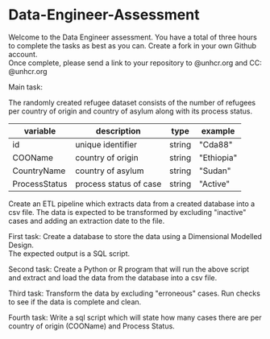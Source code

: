 # Data-Engineer-Assessment
Welcome to the Data Engineer assessment. You have a total of three hours to complete the tasks as best as you can. 
Create a fork in your own Github account. <br />
Once complete, please send a link to your repository to @unhcr.org and CC: @unhcr.org <br />


Main task:

The randomly created refugee dataset consists of the number of refugees per country of origin and country of asylum along with its process status. 

| variable | description | type | example |
| --- | --- |--- |--- |
| id       | unique identifier | string | "Cda88" |
| COOName       | country of origin | string | "Ethiopia" |
| CountryName       | country of asylum | string | "Sudan" |
| ProcessStatus       | process status of case | string | "Active" |

Create an ETL pipeline which extracts data from a created database into a csv file. 
The data is expected to be transformed by excluding "inactive" cases and adding an extraction date to the file. 

First task: Create a database to store the data using a Dimensional Modelled Design. <br />
            The expected output is a SQL script. 
            
Second task: Create a Python or R program that will run the above script and extract and load the data from the database into a csv file. 

Third task: Transform the data by excluding "erroneous" cases. Run checks to see if the data is complete and clean. 

Fourth task: Write a sql script which will state how many cases there are per country of origin (COOName) and Process Status. 


